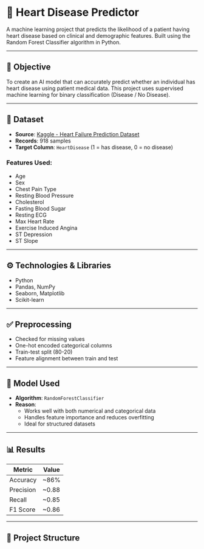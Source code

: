 # 💓 Heart Disease Predictor

A machine learning project that predicts the likelihood of a patient having heart disease based on clinical and demographic features. Built using the Random Forest Classifier algorithm in Python.

---

## 📌 Objective

To create an AI model that can accurately predict whether an individual has heart disease using patient medical data. This project uses supervised machine learning for binary classification (Disease / No Disease).

---

## 🧾 Dataset

- **Source**: [Kaggle - Heart Failure Prediction Dataset](https://www.kaggle.com/datasets)
- **Records**: 918 samples
- **Target Column**: `HeartDisease` (1 = has disease, 0 = no disease)

### Features Used:
- Age
- Sex
- Chest Pain Type
- Resting Blood Pressure
- Cholesterol
- Fasting Blood Sugar
- Resting ECG
- Max Heart Rate
- Exercise Induced Angina
- ST Depression
- ST Slope

---

## ⚙️ Technologies & Libraries

- Python
- Pandas, NumPy
- Seaborn, Matplotlib
- Scikit-learn

---

## ✅ Preprocessing

- Checked for missing values
- One-hot encoded categorical columns
- Train-test split (80-20)
- Feature alignment between train and test

---

## 🧠 Model Used

- **Algorithm**: `RandomForestClassifier`
- **Reason**:
  - Works well with both numerical and categorical data
  - Handles feature importance and reduces overfitting
  - Ideal for structured datasets

---

## 📊 Results

| Metric       | Value   |
|--------------|---------|
| Accuracy     | ~86%    |
| Precision    | ~0.88   |
| Recall       | ~0.85   |
| F1 Score     | ~0.86   |

---

## 📁 Project Structure

